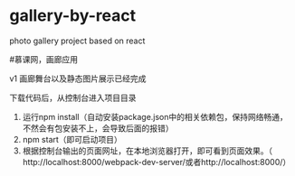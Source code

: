 # gallery-by-react
photo gallery project based on react

#慕课网，画廊应用 

v1
  画廊舞台以及静态图片展示已经完成

下载代码后，从控制台进入项目目录
1. 运行npm install（自动安装package.json中的相关依赖包，保持网络畅通，不然会有包安装不上，会导致后面的报错）
2. npm start（即可启动项目）
3. 根据控制台输出的页面网址，在本地浏览器打开，即可看到页面效果。（ http://localhost:8000/webpack-dev-server/或者http://localhost:8000/）
